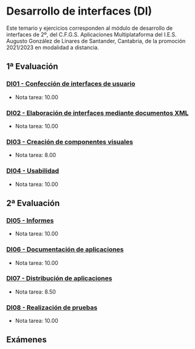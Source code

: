 # Desarrollo de interfaces (DI)
Este temario y ejercicios corresponden al módulo de desarrollo de interfaces de 2º, del C.F.G.S. Aplicaciones Multiplataforma del I.E.S. Augusto González de Linares de Santander, Cantabria, de la promoción 2021/2023 en modalidad a distancia.
## 1ª Evaluación
### [DI01 - Confección de interfaces de usuario](https://github.com/DiegoGlez1992/DAM/tree/main/Desarrollo%20de%20interfaces/DI01%20-%20Confecci%C3%B3n%20de%20interfaces%20de%20usuario)
* Nota tarea: 10.00
### [DI02 - Elaboración de interfaces mediante documentos XML](https://github.com/DiegoGlez1992/DAM/tree/main/Desarrollo%20de%20interfaces/DI02%20-%20Elaboraci%C3%B3n%20de%20interfaces%20mediante%20documentos%20XML)
* Nota tarea: 10.00
### [DI03 - Creación de componentes visuales](https://github.com/DiegoGlez1992/DAM/tree/main/Desarrollo%20de%20interfaces/DI03%20-%20Creaci%C3%B3n%20de%20componentes%20visuales)
* Nota tarea: 8.00
### [DI04 - Usabilidad](https://github.com/DiegoGlez1992/DAM/tree/main/Desarrollo%20de%20interfaces/DI04%20-%20Usabilidad)
* Nota tarea: 10.00
## 2ª Evaluación
### [DI05 - Informes](https://github.com/DiegoGlez1992/DAM/tree/main/Desarrollo%20de%20interfaces/DI05%20-%20Informes)
* Nota tarea: 10.00
### [DI06 - Documentación de aplicaciones](https://github.com/DiegoGlez1992/DAM/tree/main/Desarrollo%20de%20interfaces/DI06%20-%20Documentaci%C3%B3n%20de%20aplicaciones)
* Nota tarea: 10.00
### [DI07 - Distribución de aplicaciones](https://github.com/DiegoGlez1992/DAM/tree/main/Desarrollo%20de%20interfaces/DI07%20-%20Distribuci%C3%B3n%20de%20aplicaciones)
* Nota tarea: 8.50
### [DI08 - Realización de pruebas](https://github.com/DiegoGlez1992/DAM/tree/main/Desarrollo%20de%20interfaces/DI08%20-%20Realizaci%C3%B3n%20de%20pruebas)
* Nota tarea: 10.00
## Exámenes

